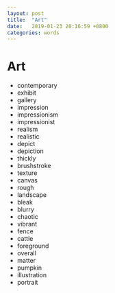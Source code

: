 ```yaml
---
layout: post
title:  "Art"
date:   2019-01-23 20:16:59 +0800
categories: words
---
```


# Art
- contemporary
- exhibit 
- gallery
- impression
- impressionism
- impressionist
- realism
- realistic
- depict
- depiction
- thickly
- brushstroke
- texture
- canvas
- rough
- landscape
- bleak
- blurry
- chaotic
- vibrant
- fence
- cattle
- foreground
- overall
- matter
- pumpkin
- illustration
- portrait